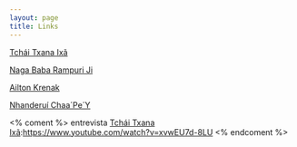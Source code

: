 ```yaml
---
layout: page
title: Links
---
```


[Tchái Txana Ixã]

[Naga Baba Rampuri Ji]

[Ailton Krenak]

[Nhanderuí Chaa´Pe´Y]

[Tchái Txana Ixã]:https://www.youtube.com/watch?v=LCO1GyQUJzg

[Naga Baba Rampuri Ji]:https://www.youtube.com/watch?v=IFM-4slItSc

<% coment %>
entrevista
[Tchái Txana Ixã]:https://www.youtube.com/watch?v=xvwEU7d-8LU
<% endcoment %>

[Ailton Krenak]:https://www.youtube.com/watch?v=GIz0hRuRXqc

[Nhanderuí Chaa´Pe´Y]:https://www.youtube.com/watch?v=UakzF88KqiM
